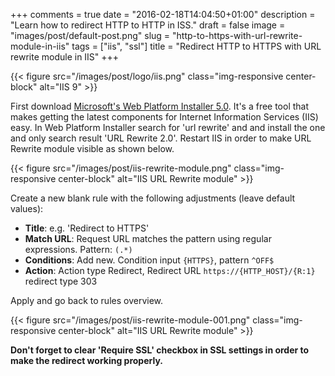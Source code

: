 +++
comments = true
date = "2016-02-18T14:04:50+01:00"
description = "Learn how to redirect HTTP to HTTP in ISS."
draft = false
image = "images/post/default-post.png"
slug = "http-to-https-with-url-rewrite-module-in-iis"
tags = ["iis", "ssl"]
title = "Redirect HTTP to HTTPS with URL rewrite module in IIS"
+++

{{< figure src="/images/post/logo/iis.png" class="img-responsive center-block" alt="IIS 9" >}}

First download [Microsoft's Web Platform Installer 5.0](http://go.microsoft.com/fwlink/?LinkId=255386).
It's a free tool that makes getting the latest components for Internet Information Services (IIS) easy. In Web Platform Installer search for 'url rewrite' and and install the one and only search result 'URL Rewrite 2.0'. Restart IIS in order to make URL Rewrite module visible as shown below.

{{< figure src="/images/post/iis-rewrite-module.png" class="img-responsive center-block" alt="IIS URL Rewrite module" >}}

Create a new blank rule with the following adjustments (leave default values):

- **Title**: e.g. 'Redirect to HTTPS'
- **Match URL**: Request URL matches the pattern using regular expressions. Pattern: `(.*)`
- **Conditions**: Add new. Condition input `{HTTPS}`, pattern `^OFF$`
- **Action**: Action type Redirect, Redirect URL `https://{HTTP_HOST}/{R:1}` redirect type 303

Apply and go back to rules overview.

{{< figure src="/images/post/iis-rewrite-module-001.png" class="img-responsive center-block" alt="IIS URL Rewrite module" >}}

**Don't forget to clear 'Require SSL' checkbox in SSL settings in order to make the redirect working properly.**